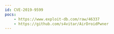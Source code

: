 ```yaml
---
id: CVE-2019-9599
pocs: 
    - https://www.exploit-db.com/raw/46337
    - https://github.com/s4vitar/AirDroidPwner
---
```

